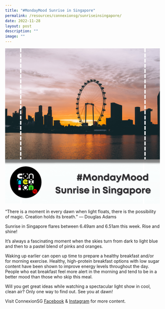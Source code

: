 ```yaml
---
title: "#MondayMood Sunrise in Singapore"
permalink: /resources/connexionsg/sunriseinsingapore/
date: 2022-11-28
layout: post
description: ""
image: ""
---
```

![](/images/connexionsg/2022/mondaymood%20sunrise%20in%20sg.png)

“There is a moment in every dawn when light floats, there is the possibility of magic. Creation holds its breath.” ― Douglas Adams

Sunrise in Singapore flares between 6.49am and 6.51am this week. Rise and shine!

It’s always a fascinating moment when the skies turn from dark to light blue and then to a pastel blend of pinks and oranges.

Waking up earlier can open up time to prepare a healthy breakfast and/or for morning exercise. Healthy, high-protein breakfast options with low sugar content have been shown to improve energy levels throughout the day. People who eat breakfast feel more alert in the morning and tend to be in a better mood than those who skip this meal.

Will you get great ideas while watching a spectacular light show in cool, clean air? Only one way to find out. See you at dawn!

Visit ConnexionSG [Facebook](https://www.facebook.com/ConnexionSG) & [Instagram](https://www.instagram.com/connexionsg/) for more content.